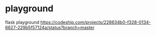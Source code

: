 # playground
flask playground
https://codeship.com/projects/228634b0-f328-0134-6627-229b5f57124a/status?branch=master
